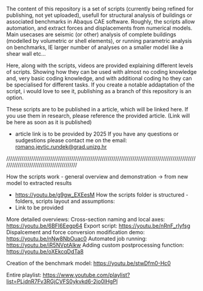 The content of this repository is a set of scripts (currently being refined for publishing, not yet uploaded), usefull for structural analysis of buildings or associated benchmarks in Abaqus CAE software. 
Roughly, the scripts allow automation, and extract forces and displacements from numerical models.
Main usecases are seismic (or other) analysis of complete buildings (modelled by volumetric or shell elements), or running parametric analysis on benchmarks, IE larger number of analyses on a smaller model like a shear wall etc...

Here, along with the scripts, videos are provided explaining different levels of scripts. Showing how they can be used with almost no coding knowledge and, very basic coding knowledge, and with additional coding ho they can be specialised for different tasks. If you create a notable addaptation of the script, i would love to see it, publishing as a branch of this repository is an option.

These scripts are to be published in a article, which will be linked here. If you use them in research, please reference the provided article. (Link will be here as soon as it is published)
 - article link is to be provided by 2025
 If you have any questions or sudgestions please contact me on the email: romano.jevtic.rundek@grad.unizg.hr



////////////////////////////////////////////////////////////////////////////////////////////////////////////////////////////////////////

How the scripts work - general overview and demonstration -> from new model to extracted results
 - https://youtu.be/g9gw_EXEesM
How the scripts folder is structured - folders, scripts layout and assumptions:
 - Link to be provided


More detailed overviews:
 Cross-section naming and local axes:                 https://youtu.be/6BFI6Eegp64
 Export script:                                       https://youtu.be/nRnF_rlyfsg
 Dispalcement and force conversion modification demo: https://youtu.be/nNw8NbOuac0
 Automated job running:                               https://youtu.be/iR5NVptAlkw
 Adding custom postprocessing function:               https://youtu.be/oXEkcqDdTa8

 Creation of the benchmark model:                     https://youtu.be/stwDfm0-Hc0


Entire playlist:  https://www.youtube.com/playlist?list=PLjdnR7Fv3RGjCVFS0ykvkd6-2jo0IHgPl









